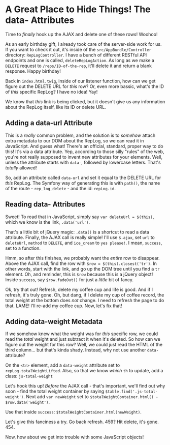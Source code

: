 # A Great Place to Hide Things! The data- Attributes

Time to *finally* hook up the AJAX and delete one of these rows! Woohoo!

As an early birthday gift, I already took care of the server-side work for us. If
you want to check it out, it's inside of the `src/AppBundle/Controller` directory:
`RepLogController`. I have a bunch of different RESTful API endpoints and one is
called, `deleteRepLogAction`. As long as we make a `DELETE` request to `/reps/ID-of-the-rep`,
it'll delete it and return a blank response. Happy birthday!

Back in `index.html.twig`, inside of our listener function, how can we get figure
out the DELETE URL for *this* row? Or, even more bassic, what's the ID of *this*
specific RepLog? I have no idea! Yay!

We know that *this* link is being clicked, but it doesn't give us any information
about the RepLog itself, like its ID or delete URL. 

## Adding a data-url Attribute

This is a *really* common problem, and the solution is to *somehow* attach extra
metadata to our DOM about the RepLog, so we can read it in JavaScript. And guess
what! There's an official, standard, proper way to do this! It's via a data attribute.
Yep, according to those silly "rules" of the web, you're not really supposed to invent
new attributes for your elements. Well, unless the attribute starts with `data-`,
followed by lowercase letters. That's *totally* allowed!

So, add an attribute called `data-url` and set it equal to the DELETE URL for *this*
RepLog. The Symfony way of generating this is with `path()`, the name of the route -
`rep_log_delete` - and the id: `repLog.id`.

## Reading data- Attributes

Sweet! To read that in JavaScript, simply say `var deleteUrl = $(this)`, which we
know is the link, `.data('url')`. 

That's a little bit of jQuery magic: `.data()` is a shortcut to read a data attribute.
Finally, the AJAX call is really simple! I'll use `$.ajax`, set `url` to `deleteUrl`,
`method` to `DELETE`, and `ice_cream` to `yes please!`. I mean, `success`, set to
a function.

Hmm, so after this finishes, we probably want the *entire* row to disappear. Above
the AJAX call, find the row with `$row = $(this).closest('tr')`. In other words,
start with the link, and go up the DOM tree until you find a `tr` element. Oh, and
reminder, this is `$row` because this is a jQuery object! Inside `success`, say
`$row.fadeOut()` for just a *little* bit of fancy.

Ok, try that out! Refresh, delete my coffee cup and life is good. And if I refresh,
it's truly gone. Oh, but dang, if I delete my cup of coffee record, the total weight
at the bottom does *not* change. I need to refresh the page to do that. LAME! I'll
re-add my coffee cup. Now, let's fix that!

## Adding data-weight Metadata

If we somehow knew what the weight was for *this* specific row, we could read the
*total* weight and just subtract it when it's deleted. So how can we figure out the
weight for this row? Well, we could just read the HTML of the third column... but
that's kinda shady. Instead, why not use another `data-` attribute?

On the `<tr>` element, add a `data-weight` attribute set to `repLog.totalWeightLifted`.
Also, so that we know *which* `th` to update, add a class: `js-total-weight`

Let's hook this up! *Before* the AJAX call - that's important, we'll find out why
soon - find the total weight container by saying `$table.find('.js-total-weight')`.
Next add `var newWeight` set to `$totalWeightContainer.html() - $row.data('weight')`.

Use that inside `success`: `$totalWeightContainer.html(newWeight)`.

Let's give this fanciness a try. Go back refresh. 459? Hit delete, it's gone. 454.

Now, how about we get into trouble with some JavaScript objects!
